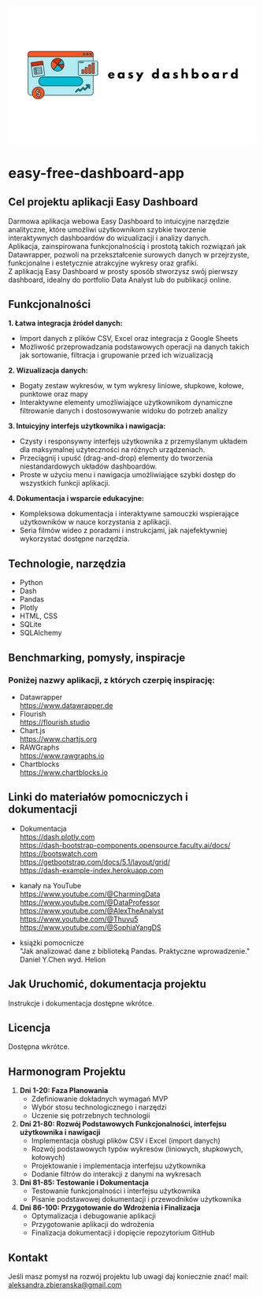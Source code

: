  ![alt text](images/logo.png)

# easy-free-dashboard-app
## Cel projektu aplikacji Easy Dashboard ##

Darmowa aplikacja webowa Easy Dashboard to intuicyjne narzędzie analityczne, które umożliwi użytkownikom szybkie tworzenie interaktywnych dashboardów do wizualizacji i analizy danych.<br>
Aplikacja, zainspirowana funkcjonalnością i prostotą takich rozwiązań jak Datawrapper, pozwoli na przekształcenie surowych danych w przejrzyste, funkcjonalne i estetycznie atrakcyjne wykresy oraz grafiki.<br> 
Z aplikacją Easy Dashboard w prosty sposób stworzysz swój pierwszy dashboard, idealny do portfolio Data Analyst lub do publikacji online.


## Funkcjonalności 
**1. Łatwa integracja źródeł danych:**
- Import danych z plików CSV, Excel oraz integracja z Google Sheets
- Możliwość przeprowadzania podstawowych operacji na danych takich jak sortowanie, filtracja i grupowanie przed ich wizualizacją

**2. Wizualizacja danych:**
- Bogaty zestaw wykresów, w tym wykresy liniowe, słupkowe, kołowe, punktowe oraz mapy
- Interaktywne elementy umożliwiające użytkownikom dynamiczne filtrowanie danych i dostosowywanie widoku do potrzeb analizy

**3. Intuicyjny interfejs użytkownika i nawigacja:**
- Czysty i responsywny interfejs użytkownika z przemyślanym układem dla maksymalnej użyteczności na różnych urządzeniach.
- Przeciągnij i upuść (drag-and-drop) elementy do tworzenia niestandardowych układów dashboardów. 
- Proste w użyciu menu i nawigacja umożliwiające szybki dostęp do wszystkich funkcji aplikacji.

**4. Dokumentacja i wsparcie edukacyjne:**

- Kompleksowa dokumentacja i interaktywne samouczki wspierające użytkowników w nauce korzystania z aplikacji.
- Seria filmów wideo z poradami i instrukcjami, jak najefektywniej wykorzystać dostępne narzędzia.

## Technologie, narzędzia 

- Python
- Dash
- Pandas
- Plotly
- HTML, CSS
- SQLite
- SQLAlchemy

## Benchmarking, pomysły, inspiracje

### Poniżej nazwy aplikacji, z których czerpię inspirację: ###

- Datawrapper<br>
https://www.datawrapper.de
- Flourish <br>
https://flourish.studio
- Chart.js <br>
https://www.chartjs.org
- RAWGraphs<br>
https://www.rawgraphs.io
- Chartblocks<br>
https://www.chartblocks.io


## Linki do materiałów pomocniczych i dokumentacji
- Dokumentacja <br>
https://dash.plotly.com<br>
https://dash-bootstrap-components.opensource.faculty.ai/docs/<br>
https://bootswatch.com<br>
https://getbootstrap.com/docs/5.1/layout/grid/<br>
https://dash-example-index.herokuapp.com<br>

- kanały na YouTube<br>
https://www.youtube.com/@CharmingData<br>
https://www.youtube.com/@DataProfessor<br>
https://www.youtube.com/@AlexTheAnalyst<br>
https://www.youtube.com/@Thuvu5<br>
https://www.youtube.com/@SophiaYangDS<br>

- książki pomocnicze<br>
"Jak analizować dane z biblioteką Pandas. Praktyczne wprowadzenie." Daniel Y.Chen wyd. Helion <br>

## Jak Uruchomić, dokumentacja projektu

Instrukcje i dokumentacja dostępne wkrótce.<br>

## Licencja

Dostępna wkrótce.

## Harmonogram Projektu

1. **Dni 1-20: Faza Planowania**
    - Zdefiniowanie dokładnych wymagań MVP
    - Wybór stosu technologicznego i narzędzi
    - Uczenie się potrzebnych technologii
2. **Dni 21-80: Rozwój Podstawowych Funkcjonalności, interfejsu użytkownika i nawigacji**
    - Implementacja obsługi plików CSV i Excel (import danych)
    - Rozwój podstawowych typów wykresów (liniowych, słupkowych, kołowych)
    - Projektowanie i implementacja interfejsu użytkownika
    - Dodanie filtrów do interakcji z danymi na wykresach
3. **Dni 81-85: Testowanie i Dokumentacja**
    - Testowanie funkcjonalności i interfejsu użytkownika
    - Pisanie podstawowej dokumentacji i przewodników użytkownika
4. **Dni 86-100: Przygotowanie do Wdrożenia i Finalizacja**
    - Optymalizacja i debugowanie aplikacji
    - Przygotowanie aplikacji do wdrożenia
    - Finalizacja dokumentacji i dopięcie repozytorium GitHub
   
## **Kontakt**

Jeśli masz pomysł na rozwój projektu lub uwagi daj koniecznie znać!
mail: aleksandra.zbieranska@gmail.com
